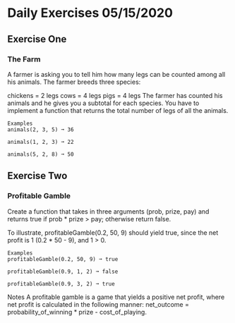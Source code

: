 # Daily Exercises 05/15/2020

## Exercise One 
### The Farm

A farmer is asking you to tell him how many legs can be counted among all his animals. The farmer breeds three species:

chickens = 2 legs
cows = 4 legs
pigs = 4 legs
The farmer has counted his animals and he gives you a subtotal for each species. You have to implement a function that returns the total number of legs of all the animals.

````
Examples
animals(2, 3, 5) ➞ 36

animals(1, 2, 3) ➞ 22

animals(5, 2, 8) ➞ 50
````

## Exercise Two
### Profitable Gamble

Create a function that takes in three arguments (prob, prize, pay) and returns true if prob * prize > pay; otherwise return false.

To illustrate, profitableGamble(0.2, 50, 9) should yield true, since the net profit is 1 (0.2 * 50 - 9), and 1 > 0.

````
Examples
profitableGamble(0.2, 50, 9) ➞ true

profitableGamble(0.9, 1, 2) ➞ false

profitableGamble(0.9, 3, 2) ➞ true
````

Notes
A profitable gamble is a game that yields a positive net profit, where net profit is calculated in the following manner: net_outcome = probability_of_winning * prize - cost_of_playing.



